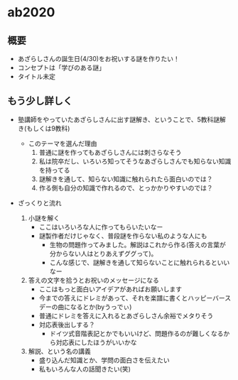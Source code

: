# ab2020
 
## 概要

- あざらしさんの誕生日(4/30)をお祝いする謎を作りたい！
- コンセプトは「学びのある謎」
- タイトル未定

## もう少し詳しく

- 塾講師をやっていたあざらしさんに出す謎解き、ということで、5教科謎解き(もしくは9教科)
  - このテーマを選んだ理由
    1. 普通に謎を作ってもあざらしさんには刺さらなそう
    2. 私は院卒だし、いろいろ知ってそうなあざらしさんでも知らない知識を持ってる
    3. 謎解きを通して、知らない知識に触れられたら面白いのでは？
    4. 作る側も自分の知識で作れるので、とっかかりやすいのでは？

- ざっくりと流れ
  1. 小謎を解く
      - ここはいろいろな人に作ってもらいたいなー
      - 謎製作者だけじゃなく、普段謎を作らない私のような人にも
        - 生物の問題作ってみました。解説はこれから作る(答えの言葉が分からない人はとりあえずググって)。
        - こんな感じで、謎解きを通して知らないことに触れられるといいなー
  2. 答えの文字を拾うとお祝いのメッセージになる
      - ここはもっと面白いアイデアがあればお願いします
      - 今までの答えにドレミがあって、それを楽譜に書くとハッピーバースデーの曲になるとか(byうっでぃ)
      - 普通にドレミを答えに入れるとあざらしさん余裕でメタりそう
      - 対応表後出しする？
        - ドイツ式音階表記とかでもいいけど、問題作るのが難しくなるから対応表にしたほうがいいかな
  3. 解説、という名の講義
      - 盛り込んだ知識とか、学問の面白さを伝えたい
      - 私もいろんな人の話聞きたい(笑)

